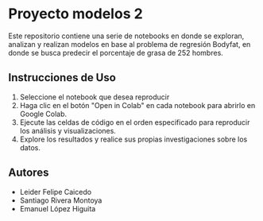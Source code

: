# Proyecto modelos 2

Este repositorio contiene una serie de notebooks en donde se exploran, analizan y realizan modelos en base al problema de regresión Bodyfat, en donde se busca predecir el porcentaje de grasa de 252 hombres.

## Instrucciones de Uso

1. Seleccione el notebook que desea reproducir
2. Haga clic en el botón "Open in Colab" en cada notebook para abrirlo en Google Colab.
3. Ejecute las celdas de código en el orden especificado para reproducir los análisis y visualizaciones.
4. Explore los resultados y realice sus propias investigaciones sobre los datos.

## Autores

- Leider Felipe Caicedo
- Santiago Rivera Montoya
- Emanuel López Higuita

